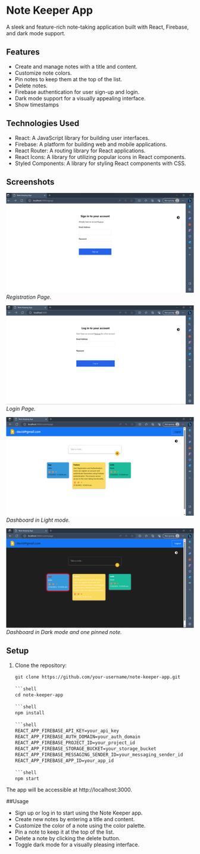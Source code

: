 # Note Keeper App

A sleek and feature-rich note-taking application built with React, Firebase, and dark mode support.

## Features

- Create and manage notes with a title and content.
- Customize note colors.
- Pin notes to keep them at the top of the list.
- Delete notes.
- Firebase authentication for user sign-up and login.
- Dark mode support for a visually appealing interface.
- Show timestamps 

## Technologies Used

- React: A JavaScript library for building user interfaces.
- Firebase: A platform for building web and mobile applications.
- React Router: A routing library for React applications.
- React Icons: A library for utilizing popular icons in React components.
- Styled Components: A library for styling React components with CSS.

## Screenshots

![Screenshot 1](Screenshots/Screenshot2023-06-27003210.png)
_Registration Page._


![Screenshot 2](Screenshots/Screenshot2023-06-27003249.png)
_Login Page._


![Screenshot 3](Screenshots/Screenshot2023-06-27005514.png)
_Dashboard in Light mode._


![Screenshot 4](Screenshots/Screenshot2023-06-27005536.png)
_Dashboard in Dark mode and one pinned note._


## Setup

1. Clone the repository:

   ```shell
   git clone https://github.com/your-username/note-keeper-app.git

   ```shell
   cd note-keeper-app

   ```shell
   npm install

   ```shell
   REACT_APP_FIREBASE_API_KEY=your_api_key
   REACT_APP_FIREBASE_AUTH_DOMAIN=your_auth_domain
   REACT_APP_FIREBASE_PROJECT_ID=your_project_id
   REACT_APP_FIREBASE_STORAGE_BUCKET=your_storage_bucket
   REACT_APP_FIREBASE_MESSAGING_SENDER_ID=your_messaging_sender_id
   REACT_APP_FIREBASE_APP_ID=your_app_id

   ```shell
   npm start

The app will be accessible at http://localhost:3000.

##Usage
- Sign up or log in to start using the Note Keeper app.
- Create new notes by entering a title and content.
- Customize the color of a note using the color palette.
- Pin a note to keep it at the top of the list.
- Delete a note by clicking the delete button.
- Toggle dark mode for a visually pleasing interface.


